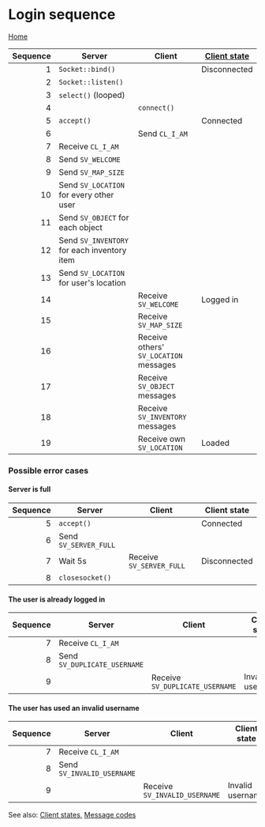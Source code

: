 # Login sequence
[Home](index.md)

Sequence | Server                                      | Client                                  | [Client state](clientStates.md)
-------: | ------------------------------------------- | --------------------------------------- | ----------------
1        | `Socket::bind()`                            |                                         | Disconnected
2        | `Socket::listen()`                          |                                         | 
3        | `select()` (looped)                         |                                         | 
4        |                                             | `connect()`                             | 
5        | `accept()`                                  |                                         | Connected
6        |                                             | Send `CL_I_AM`                          | 
7        | Receive `CL_I_AM`                           |                                         | 
8        | Send `SV_WELCOME`                           |                                         | 
9        | Send `SV_MAP_SIZE`                          |                                         | 
10       | Send `SV_LOCATION` for every other user     |                                         | 
11       | Send `SV_OBJECT` for each object            |                                         | 
12       | Send `SV_INVENTORY` for each inventory item |                                         | 
13       | Send `SV_LOCATION` for user's location      |                                         | 
14       |                                             | Receive `SV_WELCOME`                    | Logged in
15       |                                             | Receive `SV_MAP_SIZE`                   | 
16       |                                             | Receive others' `SV_LOCATION` messages  | 
17       |                                             | Receive `SV_OBJECT` messages            | 
18       |                                             | Receive `SV_INVENTORY` messages         | 
19       |                                             | Receive own `SV_LOCATION`               | Loaded

### Possible error cases

#### Server is full
Sequence | Server                                      | Client                                  | Client state
-------: | ------------------------------------------- | --------------------------------------- | ----------------
5        | `accept()`                                  |                                         | Connected
6        | Send `SV_SERVER_FULL`                       |                                         | 
7        | Wait 5s                                     | Receive `SV_SERVER_FULL`                | Disconnected
8        |`closesocket()`                              |                                         | 

#### The user is already logged in
Sequence | Server                                      | Client                                  | Client state
-------: | ------------------------------------------- | --------------------------------------- | ----------------
7        | Receive `CL_I_AM`                           |                                         | 
8        | Send `SV_DUPLICATE_USERNAME`                |                                         | 
9        |                                             | Receive `SV_DUPLICATE_USERNAME`         | Invalid username

#### The user has used an invalid username
Sequence | Server                                      | Client                                  | Client state
-------: | ------------------------------------------- | --------------------------------------- | ----------------
7        | Receive `CL_I_AM`                           |                                         | 
8        | Send `SV_INVALID_USERNAME`                  |                                         | 
9        |                                             | Receive `SV_INVALID_USERNAME`           | Invalid username

See also: [Client states](clientStates.md), [Message codes](messages.md)
